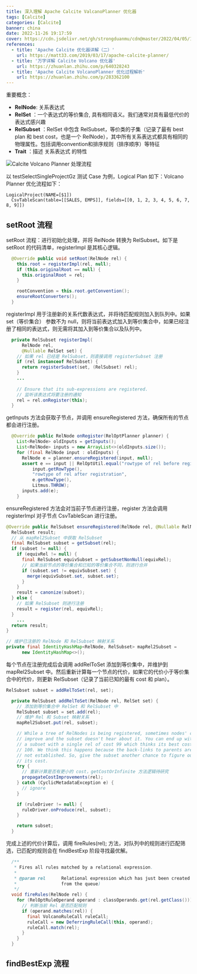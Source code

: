 ```yaml
---
title: 深入理解 Apache Calcite ValcanoPlanner 优化器
tags: [Calcite]
categories: [Calcite]
banner: china
date: 2022-11-26 19:17:59
cover: https://cdn.jsdelivr.net/gh/strongduanmu/cdn@master/2022/04/05/1649126780.jpg
references:
  - title: 'Apache Calcite 优化器详解（二）'
    url: https://matt33.com/2019/03/17/apache-calcite-planner/
  - title: '万字详解 Calcite Volcano 优化器'
    url: https://zhuanlan.zhihu.com/p/640328243
  - title: 'Apache Calcite VolcanoPlanner 优化过程解析'
    url: https://zhuanlan.zhihu.com/p/283362100
---
```


重要概念：

- **RelNode**: 关系表达式
- **RelSet** ：一个表达式的等价集合, 具有相同语义。我们通常对具有最低代价的表达式感兴趣
- **RelSubset** ：RelSet 中包含 RelSubset，等价类的子集（记录了最有 best plan 和 best cost，也是一个 RelNode），其中所有关系表达式都具有相同的物理属性。包括调用convention和排序规则（排序顺序）等特征
- **Trait** ：描述 关系表达式 的特性

![Calcite Volcano Planner 处理流程](https://matt33.com/images/calcite/12-VolcanoPlanner.png)

以 testSelectSingleProjectGz 测试 Case 为例，Logical Plan 如下：Volcano Planner 优化流程如下：

```
LogicalProject(NAME=[$1])
  CsvTableScan(table=[[SALES, EMPS]], fields=[[0, 1, 2, 3, 4, 5, 6, 7, 8, 9]])
```

## setRoot 流程

setRoot 流程：进行初始化处理，并将 RelNode 转换为 RelSubset。如下是 setRoot 的代码清单，registerImpl 是其核心逻辑。

```java
  @Override public void setRoot(RelNode rel) {
    this.root = registerImpl(rel, null);
    if (this.originalRoot == null) {
      this.originalRoot = rel;
    }

    rootConvention = this.root.getConvention();
    ensureRootConverters();
  }
```

registerImpl 用于注册新的关系代数表达式，并将待匹配规则加入到队列中。如果 set（等价集合） 参数不为 null，则将当前表达式加入到等价集合中，如果已经注册了相同的表达式，则无需将其加入到等价集合以及队列中。

```java
  private RelSubset registerImpl(
      RelNode rel,
      @Nullable RelSet set) {
    // 如果 rel 已经是 RelSubset，则直接调用 registerSubset 注册
    if (rel instanceof RelSubset) {
      return registerSubset(set, (RelSubset) rel);
    }
    ...
      
    // Ensure that its sub-expressions are registered.
    // 监听该表达式将要注册的通知
    rel = rel.onRegister(this);
  }
```

getInputs 方法会获取子节点，并调用 ensureRegistered 方法，确保所有的节点都会进行注册。

```java
  @Override public RelNode onRegister(RelOptPlanner planner) {
    List<RelNode> oldInputs = getInputs();
    List<RelNode> inputs = new ArrayList<>(oldInputs.size());
    for (final RelNode input : oldInputs) {
      RelNode e = planner.ensureRegistered(input, null);
      assert e == input || RelOptUtil.equal("rowtype of rel before registration",
          input.getRowType(),
          "rowtype of rel after registration",
          e.getRowType(),
          Litmus.THROW);
      inputs.add(e);
    }
```

ensureRegistered 方法会对当前子节点进行注册，register 方法会调用 registerImpl 对子节点 CsvTableScan 进行注册。

```java
@Override public RelSubset ensureRegistered(RelNode rel, @Nullable RelNode equivRel) {
  RelSubset result;
  // 从 mapRel2Subset 中获取 RelSubset
  final RelSubset subset = getSubset(rel);
  if (subset != null) {
    if (equivRel != null) {
      final RelSubset equivSubset = getSubsetNonNull(equivRel);
      // 如果当前节点的等价集合和已知的等价集合不同，则进行合并
      if (subset.set != equivSubset.set) {
        merge(equivSubset.set, subset.set);
      }
    }
    result = canonize(subset);
  } else {
    // 如果 RelSubset 则进行注册
    result = register(rel, equivRel);
  }
	...
  return result;
}

// 维护已注册的 RelNode 和 RelSubset 映射关系
private final IdentityHashMap<RelNode, RelSubset> mapRel2Subset =
      new IdentityHashMap<>();
```

每个节点在注册完成后会调用 addRelToSet 添加到等价集中，并维护到 mapRel2Subset 中。然后重新计算每一个节点的代价，如果它的代价小于等价集合中的代价，则更新 RelSubset（记录了当前已知的最有 cost 和 plan）。

```java
RelSubset subset = addRelToSet(rel, set);

  private RelSubset addRelToSet(RelNode rel, RelSet set) {
    // 添加到等价集合中 RelSet 和 RelSubset 中
    RelSubset subset = set.add(rel);
    // 维护 Rel 和 Subset 映射关系
    mapRel2Subset.put(rel, subset);

    // While a tree of RelNodes is being registered, sometimes nodes' costs
    // improve and the subset doesn't hear about it. You can end up with
    // a subset with a single rel of cost 99 which thinks its best cost is
    // 100. We think this happens because the back-links to parents are
    // not established. So, give the subset another chance to figure out
    // its cost.
    try {
      // 重新计算是否有更小的 cost，getCostOrInfinite 方法逻辑待研究
      propagateCostImprovements(rel);
    } catch (CyclicMetadataException e) {
      // ignore
    }

    if (ruleDriver != null) {
      ruleDriver.onProduce(rel, subset);
    }

    return subset;
  }
```

完成上述的代价计算后，调用 fireRules(rel); 方法，对队列中的规则进行匹配筛选，已匹配的规则会在 findBestExp 阶段寻找最优解。

```java
  /**
   * Fires all rules matched by a relational expression.
   *
   * @param rel      Relational expression which has just been created (or maybe
   *                 from the queue)
   */
  void fireRules(RelNode rel) {
    for (RelOptRuleOperand operand : classOperands.get(rel.getClass())) {
      // 判断当前 Rel 是否匹配规则
      if (operand.matches(rel)) {
        final VolcanoRuleCall ruleCall;
        ruleCall = new DeferringRuleCall(this, operand);
        ruleCall.match(rel);
      }
    }
  }
```

## findBestExp 流程
